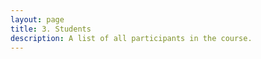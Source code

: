 ```yaml
---
layout: page
title: 3. Students
description: A list of all participants in the course.
---
```


<!-- Staff information is stored in the `_staffers` directory and rendered according to the layout file, `_layouts/staffer.html`. -->

<!-- Commenting this out -->

<!-- {% assign students = site.staffers | where: 'role', 'Student' %}
{% assign num_students = students | size %}
{% if num_students != 0 %}

## Students

{% for staffer in students %}
{{ staffer }}
{% endfor %}
{% endif %}

## Instructor

{% assign instructors = site.staffers | where: 'role', 'Instructor' %}
{% for staffer in instructors %}
{{ staffer }}
{% endfor %} -->

